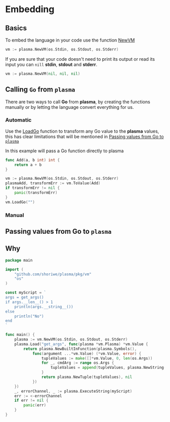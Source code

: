 # Embedding

## Basics

To embed the language in your code use the function [NewVM](https://pkg.go.dev/github.com/shoriwe/plasma#NewVM)

```go
vm := plasma.NewVM(os.Stdin, os.Stdout, os.Stderr)
```

If you are sure that your code doesn't need to print its output or read its input you can `nill` **stdin**, **stdout** and **stderr**.

```go
vm := plasma.NewVM(nil, nil, nil)
```

## Calling `Go` from `plasma`

There are two ways to call **Go** from **plasma**, by creating the functions manually or by letting the language convert everything for us.

### Automatic

Use the [LoadGo](https://pkg.go.dev/github.com/shoriwe/plasma/pkg/vm#Plasma.LoadGo) function to transform any Go value to the **plasma** values, this has clear limitations that will be mentioned in [Passing values from Go to `plasma`](#passing-values-from-go-to-plasma)

In this example will pass a Go function directly to plasma

```go
func Add(a, b int) int {
    return a + b
}

vm := plasma.NewVM(os.Stdin, os.Stdout, os.Stderr)
plasmaAdd, transformErr := vm.ToValue(Add)
if transformErr != nil {
    panic(transformErr)
}
vm.LoadGo("")
```



### Manual

## Passing values from Go to `plasma`

## Why

```go
package main

import (
	"github.com/shoriwe/plasma/pkg/vm"
	"os"
)

const myScript = `
args = get_args()
if args.__len__() > 1
    println(args.__string__())
else
    println("No")
end
`

func main() {
	plasma := vm.NewVM(os.Stdin, os.Stdout, os.Stderr)
	plasma.Load("get_args", func(plasma *vm.Plasma) *vm.Value {
		return plasma.NewBuiltInFunction(plasma.Symbols(),
			func(argument ...*vm.Value) (*vm.Value, error) {
				tupleValues := make([]*vm.Value, 0, len(os.Args))
				for _, cmdArg := range os.Args {
					tupleValues = append(tupleValues, plasma.NewString([]byte(cmdArg)))
				}
				return plasma.NewTuple(tupleValues), nil
			})
	})
	_, errorChannel, _ := plasma.ExecuteString(myScript)
	err := <-errorChannel
	if err != nil {
		panic(err)
	}
}
```